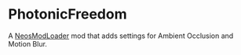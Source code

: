 # PhotonicFreedom
A [NeosModLoader](https://github.com/zkxs/NeosModLoader) mod that adds settings for Ambient Occlusion and Motion Blur.


